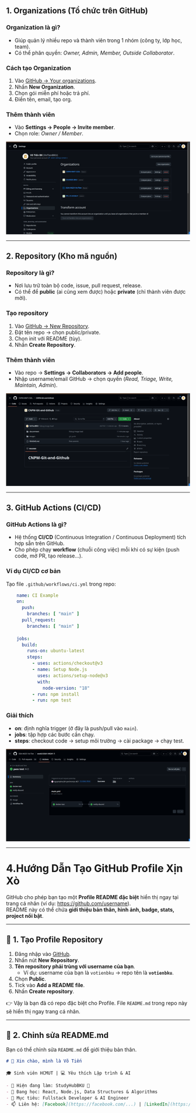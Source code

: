 ## 1. Organizations (Tổ chức trên GitHub)

### Organization là gì?
- Giúp quản lý nhiều repo và thành viên trong 1 nhóm (công ty, lớp học, team).  
- Có thể phân quyền: *Owner, Admin, Member, Outside Collaborator*.  

### Cách tạo Organization
1. Vào [GitHub → Your organizations](https://github.com/settings/organizations).  
2. Nhấn **New Organization**.  
3. Chọn gói miễn phí hoặc trả phí.  
4. Điền tên, email, tạo org.  

### Thêm thành viên
- Vào **Settings → People → Invite member**.  
- Chọn role: *Owner / Member*.  

![Organization](../images/organization.png)

---

## 2. Repository (Kho mã nguồn)

### Repository là gì?
- Nơi lưu trữ toàn bộ code, issue, pull request, release.  
- Có thể để **public** (ai cũng xem được) hoặc **private** (chỉ thành viên được mời).  

### Tạo repository
1. Vào [GitHub → New Repository](https://github.com/new).  
2. Đặt tên repo → chọn public/private.  
3. Chọn init với README (tùy).  
4. Nhấn **Create Repository**.  

### Thêm thành viên
- Vào repo → **Settings → Collaborators → Add people**.  
- Nhập username/email GitHub → chọn quyền (*Read, Triage, Write, Maintain, Admin*).  

![Repository](../images/repository.png)

---

## 3. GitHub Actions (CI/CD)

### GitHub Actions là gì?
- Hệ thống **CI/CD** (Continuous Integration / Continuous Deployment) tích hợp sẵn trên GitHub.  
- Cho phép chạy **workflow** (chuỗi công việc) mỗi khi có sự kiện (push code, mở PR, tạo release...).  

### Ví dụ CI/CD cơ bản
Tạo file `.github/workflows/ci.yml` trong repo:  
```yml
    name: CI Example
    on:
      push:
        branches: [ "main" ]
      pull_request:
        branches: [ "main" ]

    jobs:
      build:
        runs-on: ubuntu-latest
        steps:
          - uses: actions/checkout@v3
          - name: Setup Node.js
            uses: actions/setup-node@v3
            with:
              node-version: "18"
          - run: npm install
          - run: npm test
```
### Giải thích
- **on**: định nghĩa trigger (ở đây là push/pull vào `main`).  
- **jobs**: tập hợp các bước cần chạy.  
- **steps**: checkout code → setup môi trường → cài package → chạy test.  

![Actions](../images/actions.png)

---

# 4.Hướng Dẫn Tạo GitHub Profile Xịn Xò  

GitHub cho phép bạn tạo một **Profile README đặc biệt** hiển thị ngay tại trang cá nhân (ví dụ: https://github.com/username).  
README này có thể chứa **giới thiệu bản thân, hình ảnh, badge, stats, project nổi bật**.  

---

## 📌 1. Tạo Profile Repository  

1. Đăng nhập vào [GitHub](https://github.com).  
2. Nhấn nút **New Repository**.  
3. **Tên repository phải trùng với username của bạn**.  
   - Ví dụ: username của bạn là `votienbku` → repo tên là **`votienbku`**.  
4. Chọn **Public**.  
5. Tick vào **Add a README file**.  
6. Nhấn **Create repository**.  

👉 Vậy là bạn đã có repo đặc biệt cho Profile. File `README.md` trong repo này sẽ hiển thị ngay trang cá nhân.  

---

## 📌 2. Chỉnh sửa README.md  

Bạn có thể chỉnh sửa `README.md` để giới thiệu bản thân.  

```markdown
# 👋 Xin chào, mình là Võ Tiến  

🎓 Sinh viên HCMUT | 💻 Yêu thích Lập trình & AI  

- 🔭 Hiện đang làm: StudyHubBKU 🚀  
- 🌱 Đang học: React, Node.js, Data Structures & Algorithms  
- 🎯 Mục tiêu: Fullstack Developer & AI Engineer  
- 📫 Liên hệ: [Facebook](https://facebook.com/...) | [LinkedIn](https://linkedin.com/in/...)
```